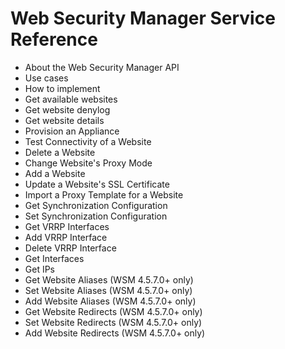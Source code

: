 # Web Security Manager Service Reference

<ul>
  <li>
    <MadCap:xref href="wsm/about-web-security-manager-api.htm" xmlns:MadCap="http://www.madcapsoftware.com/Schemas/MadCap.xsd">About the Web Security Manager API</MadCap:xref>
  </li>
  <li>
    <MadCap:xref href="wsm/use-cases.htm" xmlns:MadCap="http://www.madcapsoftware.com/Schemas/MadCap.xsd">Use cases</MadCap:xref>
  </li>
  <li>
    <MadCap:xref href="wsm/how-to-implement.htm" xmlns:MadCap="http://www.madcapsoftware.com/Schemas/MadCap.xsd">How to implement</MadCap:xref>
  </li>
  <li>
    <MadCap:xref href="wsm/get-available-websites.htm" xmlns:MadCap="http://www.madcapsoftware.com/Schemas/MadCap.xsd">Get available websites</MadCap:xref>
  </li>
  <li>
    <MadCap:xref href="wsm/get-website-denylog.htm" xmlns:MadCap="http://www.madcapsoftware.com/Schemas/MadCap.xsd">Get website denylog</MadCap:xref>
  </li>
  <li>
    <MadCap:xref href="wsm/get-website-details.htm" xmlns:MadCap="http://www.madcapsoftware.com/Schemas/MadCap.xsd">Get website details</MadCap:xref>
  </li>
  <li>
    <MadCap:xref href="wsm/provision-appliance.htm" xmlns:MadCap="http://www.madcapsoftware.com/Schemas/MadCap.xsd">Provision an Appliance</MadCap:xref>
  </li>
  <li>
    <MadCap:xref href="wsm/test-connectivity-website.htm" xmlns:MadCap="http://www.madcapsoftware.com/Schemas/MadCap.xsd">Test Connectivity of a Website</MadCap:xref>
  </li>
  <li>
    <MadCap:xref href="wsm/delete-website.htm" xmlns:MadCap="http://www.madcapsoftware.com/Schemas/MadCap.xsd">Delete a Website</MadCap:xref>
  </li>
  <li>
    <MadCap:xref href="wsm/change-website-proxy-mode.htm" xmlns:MadCap="http://www.madcapsoftware.com/Schemas/MadCap.xsd">Change Website's Proxy Mode</MadCap:xref>
  </li>
  <li>
    <MadCap:xref href="wsm/add-website.htm" xmlns:MadCap="http://www.madcapsoftware.com/Schemas/MadCap.xsd">Add a Website</MadCap:xref>
  </li>
  <li>
    <MadCap:xref href="wsm/update-ssl-certificate.htm" xmlns:MadCap="http://www.madcapsoftware.com/Schemas/MadCap.xsd">Update a Website's SSL Certificate</MadCap:xref>
  </li>
  <li>
    <MadCap:xref href="wsm/import-proxy-template-website.htm" xmlns:MadCap="http://www.madcapsoftware.com/Schemas/MadCap.xsd">Import a Proxy Template for a Website</MadCap:xref>
  </li>
  <li>
    <MadCap:xref href="wsm/get-synchronization-configuration.htm" xmlns:MadCap="http://www.madcapsoftware.com/Schemas/MadCap.xsd">Get Synchronization Configuration</MadCap:xref>
  </li>
  <li>
    <MadCap:xref href="wsm/set-synchronization-configuration.htm" xmlns:MadCap="http://www.madcapsoftware.com/Schemas/MadCap.xsd">Set Synchronization Configuration</MadCap:xref>
  </li>
  <li>
    <MadCap:xref href="wsm/get-vrrp-interfaces.htm" xmlns:MadCap="http://www.madcapsoftware.com/Schemas/MadCap.xsd">Get VRRP Interfaces</MadCap:xref>
  </li>
  <li>
    <MadCap:xref href="wsm/add-vrrp-interface.htm" xmlns:MadCap="http://www.madcapsoftware.com/Schemas/MadCap.xsd">Add VRRP Interface</MadCap:xref>
  </li>
  <li>
    <MadCap:xref href="wsm/delete-vrrp-interface.htm" xmlns:MadCap="http://www.madcapsoftware.com/Schemas/MadCap.xsd">Delete VRRP Interface</MadCap:xref>
  </li>
  <li>
    <MadCap:xref href="wsm/get-interfaces.htm" xmlns:MadCap="http://www.madcapsoftware.com/Schemas/MadCap.xsd">Get Interfaces</MadCap:xref>
  </li>
  <li>
    <MadCap:xref href="wsm/getIPs.htm" xmlns:MadCap="http://www.madcapsoftware.com/Schemas/MadCap.xsd">Get IPs</MadCap:xref>
  </li>
  <li>
    <MadCap:xref href="wsm/get-aliases.htm" xmlns:MadCap="http://www.madcapsoftware.com/Schemas/MadCap.xsd">Get Website Aliases (WSM 4.5.7.0+ only)</MadCap:xref>
  </li>
  <li>
    <MadCap:xref href="wsm/set-aliases.htm" xmlns:MadCap="http://www.madcapsoftware.com/Schemas/MadCap.xsd">Set Website Aliases (WSM 4.5.7.0+ only)</MadCap:xref>
  </li>
  <li>
    <MadCap:xref href="wsm/add-aliases.htm" xmlns:MadCap="http://www.madcapsoftware.com/Schemas/MadCap.xsd">Add Website Aliases (WSM 4.5.7.0+ only)</MadCap:xref>
  </li>
  <li>
    <MadCap:xref href="wsm/get-redirects.htm" xmlns:MadCap="http://www.madcapsoftware.com/Schemas/MadCap.xsd">Get Website Redirects (WSM 4.5.7.0+ only)</MadCap:xref>
  </li>
  <li>
    <MadCap:xref href="wsm/set-redirects.htm" xmlns:MadCap="http://www.madcapsoftware.com/Schemas/MadCap.xsd">Set Website Redirects (WSM 4.5.7.0+ only)</MadCap:xref>
  </li>
  <li>
    <MadCap:xref href="wsm/add-redirects.htm" xmlns:MadCap="http://www.madcapsoftware.com/Schemas/MadCap.xsd">Add Website Redirects (WSM 4.5.7.0+ only)</MadCap:xref>
  </li>
</ul>
